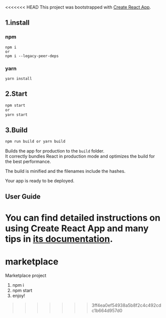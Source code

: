 <<<<<<< HEAD
This project was bootstrapped with [Create React App](https://github.com/facebook/create-react-app).

## 1.install

### npm

```
npm i
or
npm i --legacy-peer-deps
```

### yarn

```
yarn install
```

## 2.Start

```sh
npm start
or
yarn start
```

## 3.Build

```sh
npm run build or yarn build
```

Builds the app for production to the `build` folder.<br>
It correctly bundles React in production mode and optimizes the build for the best performance.

The build is minified and the filenames include the hashes.<br>

Your app is ready to be deployed.

## User Guide

You can find detailed instructions on using Create React App and many tips in [its documentation](https://facebook.github.io/create-react-app/).
=======
# marketplace
Marketplace project

1. npm i
2. npm start
3. enjoy!
>>>>>>> 3ff4ea0ef54938a5b8f2c4c492cdc1b664d957d0
